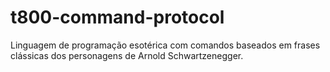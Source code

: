 # t800-command-protocol
Linguagem de programação esotérica com comandos baseados em frases clássicas dos personagens de Arnold Schwartzenegger.
